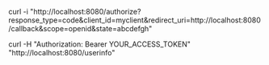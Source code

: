curl -i "http://localhost:8080/authorize?response_type=code&client_id=myclient&redirect_uri=http://localhost:8080/callback&scope=openid&state=abcdefgh"

curl -H "Authorization: Bearer YOUR_ACCESS_TOKEN" "http://localhost:8080/userinfo"
